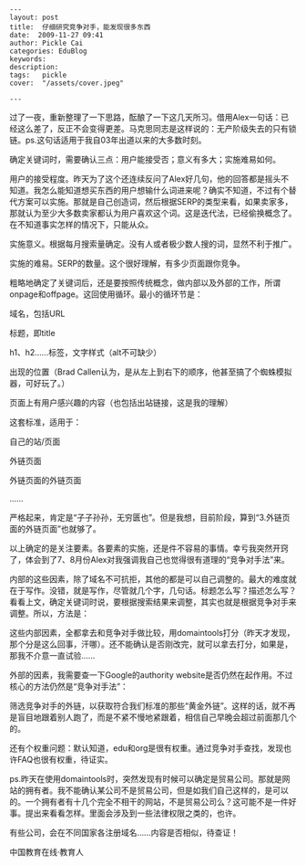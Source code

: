 
    ---
    layout: post  
    title:  仔细研究竞争对手，能发现很多东西  
    date:  2009-11-27 09:41  
    author: Pickle Cai  
    categories: EduBlog  
    keywords: 
    description:   
    tags:	pickle   
    cover:  "/assets/cover.jpeg"  

    ---  
    
过了一夜，重新整理了一下思路，酝酿了一下这几天所习。借用Alex一句话：已经这么差了，反正不会变得更差。马克思同志是这样说的：无产阶级失去的只有锁链。ps.这句话适用于我自03年出道以来的大多数时刻。



 



确定关键词时，需要确认三点：用户能接受否；意义有多大；实施难易如何。





用户的接受程度。昨天为了这个还连续反问了Alex好几句，他的回答都是摇头不知道。我怎么能知道想买东西的用户想输什么词进来呢？确实不知道，不过有个替代方案可以实施。那就是自己创造词，然后根据SERP的类型来看，如果卖家多，那就认为至少大多数卖家都认为用户喜欢这个词。这是迭代法，已经偷换概念了。在不知道事实怎样的情况下，只能从众。 

实施意义。根据每月搜索量确定。没有人或者极少数人搜的词，显然不利于推广。 

实施的难易。SERP的数量。这个很好理解，有多少页面跟你竞争。

粗略地确定了关键词后，还是要按照传统概念，做内部以及外部的工作，所谓onpage和offpage。这回使用循环。最小的循环节是：





域名，包括URL 

标题，即title 

h1、h2……标签，文字样式（alt不可缺少） 

出现的位置（Brad Callen认为，是从左上到右下的顺序，他甚至搞了个蜘蛛模拟器，可好玩了。） 

页面上有用户感兴趣的内容（也包括出站链接，这是我的理解）

这套标准，适用于：





自己的站/页面 

外链页面 

外链页面的外链页面 

……

严格起来，肯定是“子子孙孙，无穷匮也”。但是我想，目前阶段，算到“3.外链页面的外链页面”也就够了。



以上确定的是关注要素。各要素的实施，还是件不容易的事情。幸亏我突然开窍了，体会到了7、8月份Alex对我强调我自己也觉得很有道理的“竞争对手法”来。





内部的这些因素，除了域名不可抗拒，其他的都是可以自己调整的。最大的难度就在于写作。没错，就是写作，尽管就几个字，几句话。标题怎么写？描述怎么写？看看上文，确定关键词时说，要根据搜索结果来调整，其实也就是根据竞争对手来调整。所以，方法是：





这些内部因素，全都拿去和竞争对手做比较，用domaintools打分（昨天才发现，那个分是这么回事，汗哪）。还不能确认是否刚改完，就可以拿去打分，如果是，那我不介意一直试验……



外部的因素，我需要查一下Google的authority website是否仍然在起作用。不过核心的方法仍然是“竞争对手法”：





筛选竞争对手的外链，以获取符合我们标准的那些“黄金外链”。这样的话，就不再是盲目地跟着别人跑了，而是不紧不慢地紧跟着，相信自己早晚会超过前面那几个的。



还有个权重问题：默认知道，edu和org是很有权重。通过竞争对手查找，发现也许FAQ也很有权重，待证实。



 



ps.昨天在使用domaintools时，突然发现有时候可以确定是贸易公司。那就是网站的拥有者。我不能确认某公司不是贸易公司，但是如我们自己这样的，是可以的。一个拥有者有十几个完全不相干的网站，不是贸易公司么？这可能不是一件好事。提出来看看怎样。里面会涉及到一些法律权限之类的，也许。



有些公司，会在不同国家各注册域名……内容是否相似，待查证！



 



		    
 中国教育在线·教育人

